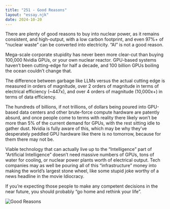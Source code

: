 ```yaml
---
title: "251 - Good Reasons"
layout: "essay.njk"
date: 2024-10-20
---
```


There are plenty of good reasons to buy into nuclear power, as it remains consistent, and high-output, with a low carbon footprint, and even 97%+ of “nuclear waste” can be converted into electricity. “AI” is not a good reason.

Mega-scale corporate stupidity has never been more clear-cut than buying 100,000 Nvidia GPUs, or your own nuclear reactor. GPU-based systems haven’t been cutting-edge for half a decade, and 100 billion GPUs boiling the ocean couldn’t change that.

The difference between garbage like LLMs versus the actual cutting edge is measured in orders of magnitude, over 2 orders of magnitude in terms of electrical efficiency (~447x), and over 4 orders of magnitude (10,000x+) in terms of data efficiency.

The hundreds of billions, if not trillions, of dollars being poured into GPU-based data centers and other brute-force compute hardware are patently absurd, and once people come to terms with reality there likely won’t be more than 5% of the current demand for GPUs, with the rest sitting idle to gather dust. Nvidia is fully aware of this, which may be why they’ve desperately peddled GPU hardware like there is no tomorrow, because for them there may not be.

Viable technology that can actually live up to the “Intelligence” part of “Artificial Intelligence” doesn’t need massive numbers of GPUs, tons of water for cooling, or nuclear power plants worth of electrical output. Tech companies may as well be pouring all of this “infrastructure” money into making the world’s largest stone wheel, like some stupid joke worthy of a news headline in the movie Idiocracy.

If you’re expecting those people to make any competent decisions in the near future, you should probably “go home and rethink your life”.

![Good Reasons](https://media.licdn.com/dms/image/v2/D5622AQG55Tmmf6QFoQ/feedshare-shrink_2048_1536/feedshare-shrink_2048_1536/0/1729239265517?e=1736985600&v=beta&t=DsRtNPbLHOtqCPzTSuOp9tgzsRRzViwYn-IDsrrv7ls)